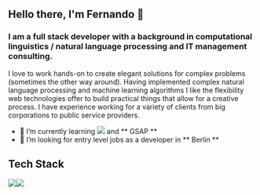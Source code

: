 ## Hello there, I'm Fernando :tada:

### I am a full stack developer with a background in computational linguistics / natural language processing and IT management consulting.

I love to work hands-on to create elegant solutions for complex problems (sometimes the other way around). Having implemented complex natural language processing and machine learning algorithms I like the flexibility web technologies offer to build practical things that allow for a creative process. I have experience working for a variety of clients from big corporations to public service providers. 

- 🌱 I’m currently learning <img src="https://img.shields.io/badge/TypeScript-007ACC?style=for-the-badge&logo=typescript&logoColor=white"/> and ** GSAP **
- 👯 I’m looking for entry level jobs as a developer in ** Berlin **

## Tech Stack

<img src="https://img.shields.io/badge/JavaScript-323330?style=for-the-badge&logo=javascript&logoColor=F7DF1E"/><img src="https://img.shields.io/badge/Node.js-339933?style=for-the-badge&logo=nodedotjs&logoColor=white"/>

<!--
**fardente/fardente** is a ✨ _special_ ✨ repository because its `README.md` (this file) appears on your GitHub profile.

Here are some ideas to get you started:

- 🔭 I’m currently working on ...
- 🌱 I’m currently learning ...
- 👯 I’m looking to collaborate on ...
- 🤔 I’m looking for help with ...
- 💬 Ask me about ...
- 📫 How to reach me: ...
- 😄 Pronouns: ...
- ⚡ Fun fact: ...
-->
